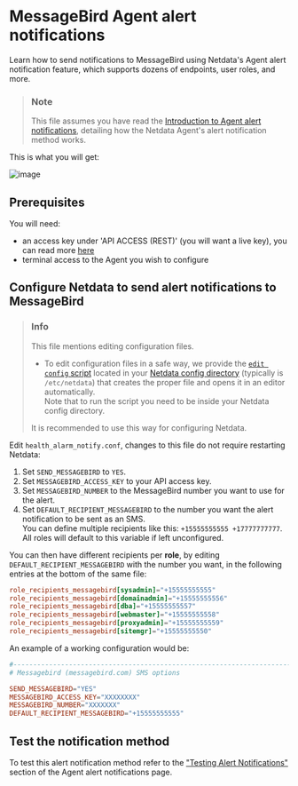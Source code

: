 # MessageBird Agent alert notifications

Learn how to send notifications to MessageBird using Netdata's Agent alert notification feature, which supports dozens of endpoints, user roles, and more.

> ### Note
>
> This file assumes you have read the [Introduction to Agent alert notifications](https://github.com/netdata/netdata/blob/master/health/notifications/README.md), detailing how the Netdata Agent's alert notification method works.

This is what you will get:

![image](https://cloud.githubusercontent.com/assets/17090999/20034652/620b6100-a39b-11e6-96af-4f83b8e830e2.png)

## Prerequisites

You will need:

- an access key under 'API ACCESS (REST)' (you will want a live key), you can read more [here](https://developers.messagebird.com/quickstarts/sms/test-credits-api-keys/)
- terminal access to the Agent you wish to configure

## Configure Netdata to send alert notifications to MessageBird

> ### Info
>
> This file mentions editing configuration files.  
>
> - To edit configuration files in a safe way, we provide the [`edit config` script](https://github.com/netdata/netdata/blob/master/docs/configure/nodes.md#use-edit-config-to-edit-configuration-files) located in your [Netdata config directory](https://github.com/netdata/netdata/blob/master/docs/configure/nodes.md#the-netdata-config-directory) (typically is `/etc/netdata`) that creates the proper file and opens it in an editor automatically.  
> Note that to run the script you need to be inside your Netdata config directory.
>
> It is recommended to use this way for configuring Netdata.

Edit `health_alarm_notify.conf`, changes to this file do not require restarting Netdata:

1. Set `SEND_MESSAGEBIRD` to `YES`.
2. Set `MESSAGEBIRD_ACCESS_KEY` to your API access key.
3. Set `MESSAGEBIRD_NUMBER` to the MessageBird number you want to use for the alert.
4. Set `DEFAULT_RECIPIENT_MESSAGEBIRD` to the number you want the alert notification to be sent as an SMS.  
  You can define multiple recipients like this: `+15555555555 +17777777777`.  
  All roles will default to this variable if left unconfigured.

You can then have different recipients per **role**, by editing `DEFAULT_RECIPIENT_MESSAGEBIRD` with the number you want, in the following entries at the bottom of the same file:

```conf
role_recipients_messagebird[sysadmin]="+15555555555"
role_recipients_messagebird[domainadmin]="+15555555556"
role_recipients_messagebird[dba]="+15555555557"
role_recipients_messagebird[webmaster]="+15555555558"
role_recipients_messagebird[proxyadmin]="+15555555559"
role_recipients_messagebird[sitemgr]="+15555555550"
```

An example of a working configuration would be:

```conf
#------------------------------------------------------------------------------
# Messagebird (messagebird.com) SMS options

SEND_MESSAGEBIRD="YES"
MESSAGEBIRD_ACCESS_KEY="XXXXXXXX"
MESSAGEBIRD_NUMBER="XXXXXXX"
DEFAULT_RECIPIENT_MESSAGEBIRD="+15555555555"
```

## Test the notification method

To test this alert notification method refer to the ["Testing Alert Notifications"](https://github.com/netdata/netdata/blob/master/health/notifications/README.md#testing-alert-notifications) section of the Agent alert notifications page.

